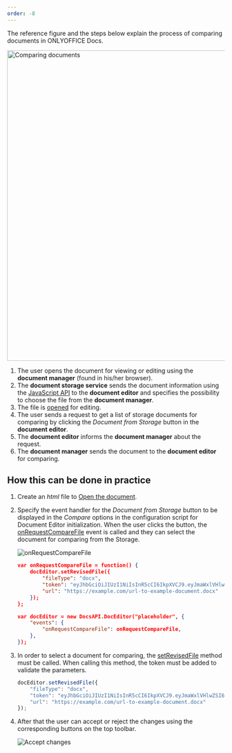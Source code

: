 ```yaml
---
order: -8
---
```


The reference figure and the steps below explain the process of comparing documents in ONLYOFFICE Docs.

<img alt="Comparing documents" src="/assets/images/editor/compare.png" width="720px">

1. The user opens the document for viewing or editing using the **document manager** (found in his/her browser).
2. The **document storage service** sends the document information using the [JavaScript API](../../Basic%20concepts/index.md) to the **document editor** and specifies the possibility to choose the file from the **document manager**.
3. The file is [opened](../Opening%20file/index.md) for editing.
4. The user sends a request to get a list of storage documents for comparing by clicking the *Document from Storage* button in the **document editor**.
5. The **document editor** informs the **document manager** about the request.
6. The **document manager** sends the document to the **document editor** for comparing.

## How this can be done in practice

1. Create an *html* file to [Open the document](../Opening%20file/index.md#how-this-can-be-done-in-practice).

2. Specify the event handler for the *Document from Storage* button to be displayed in the *Compare* options in the configuration script for Document Editor initialization. When the user clicks the button, the [onRequestCompareFile](../../../Usage%20API/Config/Editor/Customization/index.md#onrequestcomparefile) event is called and they can select the document for comparing from the Storage.

   ![onRequestCompareFile](/assets/images/editor/onRequestCompareFile.png)

   ``` json
   var onRequestCompareFile = function() {
       docEditor.setRevisedFile({
           "fileType": "docx",
           "token": "eyJhbGciOiJIUzI1NiIsInR5cCI6IkpXVCJ9.eyJmaWxlVHlwZSI6ImRvY3giLCJ1cmwiOiJodHRwczovL2V4YW1wbGUuY29tL3VybC10by1leGFtcGxlLWRvY3VtZW50LmRvY3gifQ.t8660n_GmxJIppxcwkr_mUxmXYtE8cg-jF2cTLMtuk8",
           "url": "https://example.com/url-to-example-document.docx"
       });
   };

   var docEditor = new DocsAPI.DocEditor("placeholder", {
       "events": {
           "onRequestCompareFile": onRequestCompareFile,
       },
   });
   ```

3. In order to select a document for comparing, the [setRevisedFile](../../../Usage%20API/Methods/index.md#setrevisedfile) method must be called. When calling this method, the token must be added to validate the parameters.

   ``` javascript
   docEditor.setRevisedFile({
       "fileType": "docx",
       "token": "eyJhbGciOiJIUzI1NiIsInR5cCI6IkpXVCJ9.eyJmaWxlVHlwZSI6ImRvY3giLCJ1cmwiOiJodHRwczovL2V4YW1wbGUuY29tL3VybC10by1leGFtcGxlLWRvY3VtZW50LmRvY3gifQ.t8660n_GmxJIppxcwkr_mUxmXYtE8cg-jF2cTLMtuk8",
       "url": "https://example.com/url-to-example-document.docx"
   });
   ```

4. After that the user can accept or reject the changes using the corresponding buttons on the top toolbar.

   ![Accept changes](/assets/images/editor/compare-documents.png)
